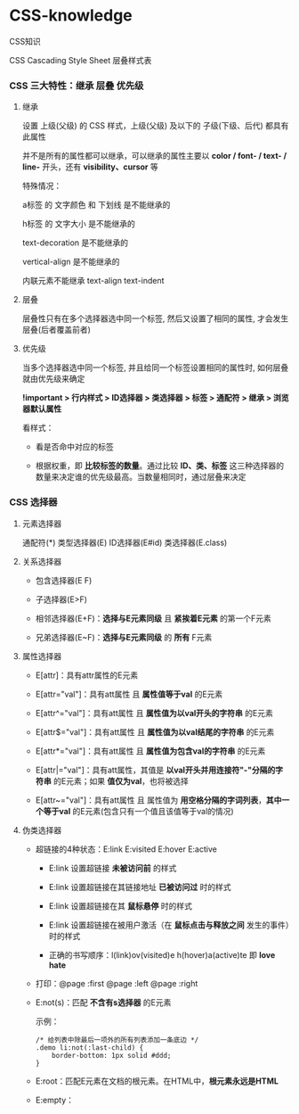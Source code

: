 # CSS-knowledge

CSS知识

CSS Cascading Style Sheet 层叠样式表

### CSS 三大特性：继承 层叠 优先级

1. 继承

    设置 上级(父级) 的 CSS 样式，上级(父级) 及以下的 子级(下级、后代) 都具有此属性

    并不是所有的属性都可以继承，可以继承的属性主要以 **color / font- / text- / line-** 开头，还有 **visibility、cursor** 等

    特殊情况：

    a标签 的 文字颜色 和 下划线 是不能继承的

    h标签 的 文字大小 是不能继承的

    text-decoration 是不能继承的

    vertical-align 是不能继承的

    内联元素不能继承 text-align text-indent

2. 层叠

    层叠性只有在多个选择器选中同一个标签, 然后又设置了相同的属性, 才会发生层叠(后者覆盖前者)

3. 优先级

    当多个选择器选中同一个标签, 并且给同一个标签设置相同的属性时, 如何层叠就由优先级来确定

    **!important > 行内样式 > ID选择器 > 类选择器 > 标签 > 通配符 > 继承 > 浏览器默认属性**

    看样式：

    + 看是否命中对应的标签
    
    + 根据权重，即 **比较标签的数量**。通过比较 **ID、类、标签** 这三种选择器的数量来决定谁的优先级最高。当数量相同时，通过层叠来决定

### CSS 选择器

1. 元素选择器

    通配符(*) 类型选择器(E) ID选择器(E#id) 类选择器(E.class)

2. 关系选择器

    + 包含选择器(E F)
    
    + 子选择器(E>F)

    + 相邻选择器(E+F)：**选择与E元素同级** 且 **紧挨着E元素** 的第一个F元素

    + 兄弟选择器(E~F)：**选择与E元素同级** 的 **所有** F元素

3. 属性选择器

    + E[attr]：具有attr属性的E元素

    + E[attr="val"]：具有att属性 且 **属性值等于val** 的E元素

    + E[attr^="val"]：具有att属性 且 **属性值为以val开头的字符串** 的E元素

    + E[attr$="val"]：具有att属性 且 **属性值为以val结尾的字符串** 的E元素

    + E[attr*="val"]：具有att属性 且 **属性值为包含val的字符串** 的E元素

    + E[attr|="val"]：具有att属性，其值是 **以val开头并用连接符"-"分隔的字符串** 的E元素；如果 **值仅为val**，也将被选择

    + E[attr~="val"]：具有att属性 且 属性值为 **用空格分隔的字词列表**，**其中一个等于val** 的E元素(包含只有一个值且该值等于val的情况)

4. 伪类选择器

    + 超链接的4种状态：E:link E:visited E:hover E:active

        - E:link 设置超链接 **未被访问前** 的样式

        - E:link 设置超链接在其链接地址 **已被访问过** 时的样式

        - E:link 设置超链接在其 **鼠标悬停** 时的样式

        - E:link 设置超链接在被用户激活（在 **鼠标点击与释放之间** 发生的事件）时的样式

        - 正确的书写顺序：l(link)ov(visited)e  h(hover)a(active)te 即 **love hate**
    
    + 打印：@page :first @page :left @page :right

    + E:not(s)：匹配 **不含有s选择器** 的E元素

        示例：

        ```
        /* 给列表中除最后一项外的所有列表添加一条底边 */
        .demo li:not(:last-child) {
            border-bottom: 1px solid #ddd;
        }
        ```

    + E:root：匹配E元素在文档的根元素。在HTML中，**根元素永远是HTML** 

    + E:empty：
